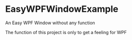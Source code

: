# EasyWPFWindowExample
An Easy WPF Window without any function

The function of this project is only to get a feeling for WPF
